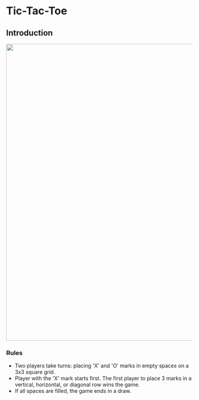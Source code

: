 # Tic-Tac-Toe


## Introduction

<p align="center">
    <img src="![image](https://github.com/Shreya2876/Tic-Tac-Toe-Game/assets/122904598/cb936400-8800-486e-9c0d-523a59ce1398)
" width="800">
</p>


### Rules

- Two players take turns: placing 'X' and 'O' marks in empty spaces on a 3x3 square grid.
- Player with the 'X' mark starts first. The first player to place 3 marks in a vertical, horizontal, or diagonal row wins the game.
- If all spaces are filled, the game ends in a draw.



